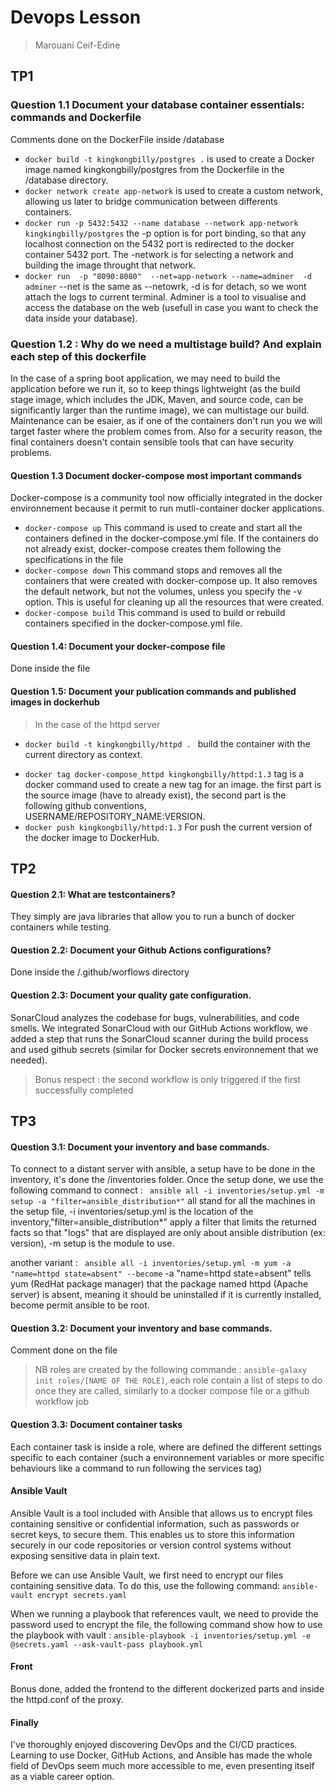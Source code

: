 # Devops Lesson

> Marouani Ceif-Edine

## TP1

### Question 1.1 Document your database container essentials: commands and Dockerfile

Comments done on the DockerFile inside /database

- `docker build -t kingkongbilly/postgres .` is used to create a Docker image named kingkongbilly/postgres from the Dockerfile in the /database directory.
- `docker network create app-network` is used to create a custom network, allowing us later to bridge communication between differents containers.
- `docker run -p 5432:5432 --name database --network app-network kingkingbilly/postgres` the -p option is for port binding, so that any localhost connection on the 5432 port is redirected to the docker container 5432 port. The -network is for selecting a network and building the image throught that network.
- `docker run  -p "8090:8080"  --net=app-network --name=adminer  -d  adminer` --net is the same as --netowrk, -d is for detach, so we wont attach the logs to current terminal. Adminer is a tool to visualise and access the database on the web (usefull in case you want to check the data inside your database).

### Question 1.2 : Why do we need a multistage build? And explain each step of this dockerfile

In the case of a spring boot application, we may need to build the application before we run it, so to keep things lightweight (as the build stage image, which includes the JDK, Maven, and source code, can be significantly larger than the runtime image), we can multistage our build. Maintenance can be esaier, as if one of the containers don't run you we will target faster where the problem comes from. Also for a security reason, the final containers doesn't contain sensible tools that can have security problems.

#### Question 1.3 Document docker-compose most important commands

Docker-compose is a community tool now officially integrated in the docker environnement because it permit to run mutli-container docker applications.

- `docker-compose up` This command is used to create and start all the containers defined in the docker-compose.yml file. If the containers do not already exist, docker-compose creates them following the specifications in the file
- `docker-compose down` This command stops and removes all the containers that were created with docker-compose up. It also removes the default network, but not the volumes, unless you specify the -v option. This is useful for cleaning up all the resources that were created.
- `docker-compose build` This command is used to build or rebuild containers specified in the docker-compose.yml file.

#### Question 1.4: Document your docker-compose file

Done inside the file

#### Question 1.5: Document your publication commands and published images in dockerhub

> In the case of the httpd server

- `docker build -t kingkongbilly/httpd . ` build the container with the current directory as context.

* `docker tag docker-compose_httpd kingkongbilly/httpd:1.3` tag is a docker command used to create a new tag for an image. the first part is the source image (have to already exist), the second part is the following github conventions, USERNAME/REPOSITORY_NAME:VERSION.
* `docker push kingkongbilly/httpd:1.3` For push the current version of the docker image to DockerHub.

## TP2

#### Question 2.1: What are testcontainers?

They simply are java libraries that allow you to run a bunch of docker containers while testing.

#### Question 2.2: Document your Github Actions configurations?

Done inside the /.github/worflows directory

#### Question 2.3: Document your quality gate configuration.

SonarCloud analyzes the codebase for bugs, vulnerabilities, and code smells. We integrated SonarCloud with our GitHub Actions workflow, we added a step that runs the SonarCloud scanner during the build process and used github secrets (similar for Docker secrets environnement that we needed).

> Bonus respect : the second workflow is only triggered if the first successfully completed

## TP3

#### Question 3.1: Document your inventory and base commands.

To connect to a distant server with ansible, a setup have to be done in the inventory, it's done the /inventories folder. Once the setup done, we use the following command to connect :
` ansible all -i inventories/setup.yml -m setup -a "filter=ansible_distribution*"` all stand for all the machines in the setup file, -i inventories/setup.yml is the location of the inventory,"filter=ansible_distribution\*" apply a filter that limits the returned facts so that "logs" that are displayed are only about ansible distribution (ex: version), -m setup is the module to use.

another variant : ` ansible all -i inventories/setup.yml -m yum -a "name=httpd state=absent" --become` -a "name=httpd state=absent" tells yum (RedHat package manager) that the package named httpd (Apache server) is absent, meaning it should be uninstalled if it is currently installed, become permit ansible to be root.

#### Question 3.2: Document your inventory and base commands.

Comment done on the file

> NB roles are created by the following commande : `ansible-galaxy init roles/[NAME OF THE ROLE]`, each role contain a list of steps to do once they are called, similarly to a docker compose file or a github workflow job

#### Question 3.3: Document container tasks

Each container task is inside a role, where are defined the different settings specific to each container (such a environnement variables or more specific behaviours like a command to run following the services tag)

#### Ansible Vault

Ansible Vault is a tool included with Ansible that allows us to encrypt files containing sensitive or confidential information, such as passwords or secret keys, to secure them. This enables us to store this information securely in our code repositories or version control systems without exposing sensitive data in plain text.

Before we can use Ansible Vault, we first need to encrypt our files containing sensitive data. To do this, use the following command:
`ansible-vault encrypt secrets.yaml`

When we running a playbook that references vault, we need to provide the password used to encrypt the file, the following command show how to use the playbook with vault :
`ansible-playbook -i inventories/setup.yml -e @secrets.yaml --ask-vault-pass playbook.yml`

#### Front

Bonus done, added the frontend to the different dockerized parts and inside the httpd.conf of the proxy.

#### Finally

I've thoroughly enjoyed discovering DevOps and the CI/CD practices. Learning to use Docker, GitHub Actions, and Ansible has made the whole field of DevOps seem much more accessible to me, even presenting itself as a viable career option.

